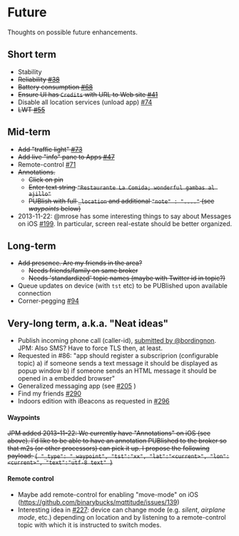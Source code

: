 # Future

Thoughts on possible future enhancements.

## Short term

* Stability
* ~~Reliability [#38](https://github.com/binarybucks/mqttitude/issues/38)~~
* ~~Battery consumption [#68](https://github.com/binarybucks/mqttitude/issues/68)~~
* ~~Ensure UI has `Credits` with URL to Web site [#41](https://github.com/binarybucks/mqttitude/issues/41)~~
* Disable all location services (unload app) [#74](https://github.com/binarybucks/mqttitude/issues/74)
* ~~LWT [#55](https://github.com/binarybucks/mqttitude/issues/55)~~

## Mid-term

* ~~Add "traffic light" [#73](https://github.com/binarybucks/mqttitude/issues/73)~~
* ~~Add live "info" pane to Apps [#47](https://github.com/binarybucks/mqttitude/issues/47)~~
* Remote-control [#71](https://github.com/binarybucks/mqttitude/issues/71)
* ~~Annotations.~~
  * ~~Click on pin~~
  * ~~Enter text string `"Restaurante La Comida; wonderful gambas al ajillo"`~~
  * ~~PUBlish with full `_location` and additional `"note" : "...."` (see _waypoints_ below)~~
* 2013-11-22: @mrose has some interesting things to say about Messages on iOS [#199](https://github.com/binarybucks/mqttitude/issues/199). In particular, screen real-estate should be better organized.


## Long-term

* ~~Add presence. Are my friends in the area?~~
  * ~~Needs friends/family on same broker~~
  * ~~Needs 'standardized' topic names (maybe with Twitter id in topic?)~~
* Queue updates on device (with `tst` etc) to be PUBlished upon available connection
* Corner-pegging [#94](https://github.com/binarybucks/mqttitude/issues/94)

## Very-long term, a.k.a. "Neat ideas"

* Publish incoming phone call (caller-id), [submitted by @bordingnon](http://twitter.com/bordignon/status/372627079059079168). JPM: Also SMS? Have to force TLS then, at least.
* Requested in #86: "app should register a subscriprion (configurable topic) a) if someone sends a text message it should be displayed as popup window b) if someone sends an HTML message it should be opened in a embedded browser"
* Generalized messaging app (see [#205](https://github.com/binarybucks/mqttitude/issues/205) )
* Find my friends [#290](https://github.com/binarybucks/mqttitude/blob/master/docs/FUTURE.md)
* Indoors edition with iBeacons as requested in [#296](https://github.com/binarybucks/mqttitude/issues/296)

#### Waypoints

~~JPM added 2013-11-22: We currently have "Annotations" on iOS (see above). I'd like to be able to have an annotation PUBlished to the broker so that m2s (or other processors) can pick it up. I propose the following payload: `{ "_type": "_waypoint", "tst":"xx", "lat":"<current>", "lon":<current>", "text":"utf-8 text" }`~~

#### Remote control

* Maybe add remote-control for enabling "move-mode" on iOS (https://github.com/binarybucks/mqttitude/issues/139)
* Interesting idea in [#227](https://github.com/binarybucks/mqttitude/issues/227): device can change mode (e.g. _silent_, _airplane mode_, etc.) depending on location and by listening to a remote-control topic with which it is instructed to switch modes.


